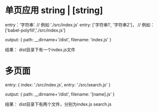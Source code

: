 # 单页应用 string | [string]
entry：‘字符串’. // 例如 './src/index.js'
entry: ['字符串1', '字符串2']， // 例如： ['babel-polyfill','./src/index.js']

output: {
path: __dirname+'/dist',
filename: 'index.js'
}

结果： dist目录下有一个index.js文件

# 多页面
entry: {
index: './src/index.js',
entry: './src/search.js'
}

output: {
path: __dirname+'/dist',
filename: '[name].js'
}

结果： 
dist目录下有两个文件，分别为index.js  search.js